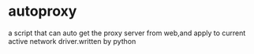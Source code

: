 autoproxy
=========

a script that can auto get the proxy server from web,and apply to current active network driver.written by python
